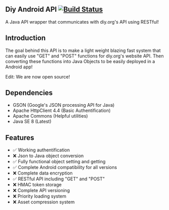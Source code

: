Diy Android API [![Build Status](https://magnum.travis-ci.com/rywarsaw/diy-android-api.svg?token=eVgVSihfF345Dqi9zyMB&branch=master)](https://magnum.travis-ci.com/rywarsaw/diy-android-api)
-
A Java API wrapper that communicates with diy.org's API using RESTful!

Introduction
-
The goal behind this API is to make a light weight blazing fast system that can easily use "GET" and "POST" functions for diy.org's website API. Then converting these functions into Java Objects to be easily deployed in a Android app!

Edit: We are now open source!

Dependencies
-
* GSON (Google's JSON processing API for Java)
* Apache HttpClient 4.4 (Basic Authentification)
* Apache Commons (Helpful utilities)
* Java SE 8 (Latest)

Features
-
* :white_check_mark: Working authentification
* :x: Json to Java object conversion
* :white_check_mark: Fully functional object setting and getting
* :white_check_mark: Complete Android compatibility for all versions
* :x: Complete data encryption
* :white_check_mark: RESTful API including "GET" and "POST"
* :x: HMAC token storage
* :x: Complete API versioning
* :x: Priority loading system
* :x: Asset compression system

